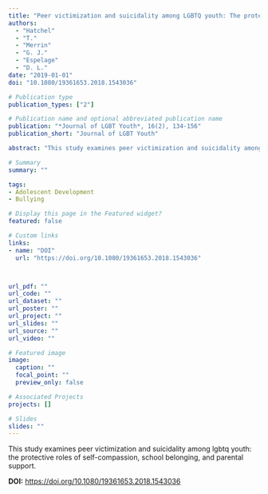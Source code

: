 ```yaml
---
title: "Peer victimization and suicidality among LGBTQ youth: The protective roles of self-compassion, school belonging, and parental support"
authors:
  - "Hatchel"
  - "T."
  - "Merrin"
  - "G. J."
  - "Espelage"
  - "D. L."
date: "2019-01-01"
doi: "10.1080/19361653.2018.1543036"

# Publication type
publication_types: ["2"]

# Publication name and optional abbreviated publication name
publication: "*Journal of LGBT Youth*, 16(2), 134-156"
publication_short: "Journal of LGBT Youth"

abstract: "This study examines peer victimization and suicidality among lgbtq youth: the protective roles of self-compassion, school belonging, and parental support."

# Summary
summary: ""

tags:
- Adolescent Development
- Bullying

# Display this page in the Featured widget?
featured: false

# Custom links
links:
- name: "DOI"
  url: "https://doi.org/10.1080/19361653.2018.1543036"



url_pdf: ""
url_code: ""
url_dataset: ""
url_poster: ""
url_project: ""
url_slides: ""
url_source: ""
url_video: ""

# Featured image
image:
  caption: ""
  focal_point: ""
  preview_only: false

# Associated Projects
projects: []

# Slides
slides: ""
---
```


This study examines peer victimization and suicidality among lgbtq youth: the protective roles of self-compassion, school belonging, and parental support.



**DOI:** https://doi.org/10.1080/19361653.2018.1543036

